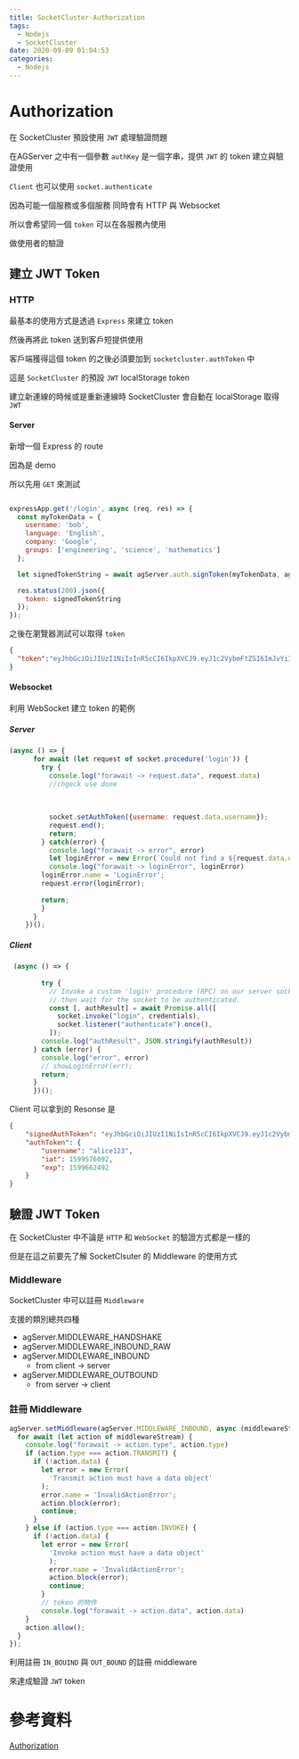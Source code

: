 ```yaml
---
title: SocketCluster-Authorization
tags:
  - Nodejs
  - SocketCluster
date: 2020-09-09 01:04:53
categories:
  - Nodejs
---
```



# Authorization

在 SocketCluster 預設使用 `JWT` 處理驗證問題

在AGServer 之中有一個參數 `authKey` 是一個字串，提供 `JWT` 的 token 建立與驗證使用

`Client` 也可以使用 `socket.authenticate`

因為可能一個服務或多個服務 同時會有 HTTP 與 Websocket 

所以會希望同一個 `token` 可以在各服務內使用

做使用者的驗證

## 建立 JWT Token

### HTTP 

最基本的使用方式是透過 `Express` 來建立 token

然後再將此 token 送到客戶短提供使用

客戶端獲得這個 token 的之後必須要加到 `socketcluster.authToken` 中

這是 `SocketCluster` 的預設 `JWT` localStorage token

建立新連線的時候或是重新連線時 SocketCluster 會自動在 localStorage 取得 `JWT`

#### Server

新增一個 Express 的 route

因為是 demo

所以先用 `GET` 來測試

```javascript

expressApp.get('/login', async (req, res) => {
  const myTokenData = {
    username: 'bob',
    language: 'English',
    company: 'Google',
    groups: ['engineering', 'science', 'mathematics']
  };

  let signedTokenString = await agServer.auth.signToken(myTokenData, agServer.signatureKey);

  res.status(200).json({
    token: signedTokenString
  });
});
```

之後在瀏覽器測試可以取得 `token`

```json
{
  "token":"eyJhbGciOiJIUzI1NiIsInR5cCI6IkpXVCJ9.eyJ1c2VybmFtZSI6ImJvYiIsImxhbmd1YWdlIjoiRW5nbGlzaCIsImNvbXBhbnkiOiJHb29nbGUiLCJncm91cHMiOlsiZW5naW5lZXJpbmciLCJzY2llbmNlIiwibWF0aGVtYXRpY3MiXSwiaWF0IjoxNTk5NTczMzA1fQ.TBwhqJlhVlpEwCcqsv9-JT5Vx7Z32D4YpCUebEDZSHQ"
}
```
#### Websocket

利用 WebSocket 建立 token 的範例

##### Server

```javascript
(async () => {
      for await (let request of socket.procedure('login')) {
        try {
          console.log("forawait -> request.data", request.data)
          //chgeck use done
  
          
        
          socket.setAuthToken({username: request.data.username});
          request.end();
          return;
        } catch(error) {
          console.log("forawait -> error", error)
          let loginError = new Error(`Could not find a ${request.data.username} user`);
          console.log("forawait -> loginError", loginError)
        loginError.name = 'LoginError';
        request.error(loginError);
  
        return;
        }        
      }
    })();
```

##### Client

```javascript
 (async () => {
        
        try {
          // Invoke a custom 'login' procedure (RPC) on our server socket
          // then wait for the socket to be authenticated.
          const [, authResult] = await Promise.all([
            socket.invoke("login", credentials),
            socket.listener("authenticate").once(),
          ]);
        console.log("authResult", JSON.stringify(authResult))
      } catch (error) {
        console.log("error", error)
        // showLoginError(err);
        return;
      }
      })();
```

Client 可以拿到的 Resonse 是

```json
{
	"signedAuthToken": "eyJhbGciOiJIUzI1NiIsInR5cCI6IkpXVCJ9.eyJ1c2VybmFtZSI6ImFsaWNlMTIzIiwiaWF0IjoxNTk5NTc2MDkyLCJleHAiOjE1OTk2NjI0OTJ9.fccJ4zBdCqpoXrHW-NWxEK9r5ykMYyA0aokQRZitUmw",
	"authToken": {
		"username": "alice123",
		"iat": 1599576092,
		"exp": 1599662492
	}
}
```

## 驗證 JWT Token

在 SocketCluster 中不論是 `HTTP` 和 `WebSocket` 的驗證方式都是一樣的

但是在這之前要先了解 SocketClsuter 的 Middleware 的使用方式

### Middleware

SocketCluster 中可以註冊 `Middleware`

支援的類別總共四種

* agServer.MIDDLEWARE_HANDSHAKE	
* agServer.MIDDLEWARE_INBOUND_RAW
* agServer.MIDDLEWARE_INBOUND
  - from client -> server
* agServer.MIDDLEWARE_OUTBOUND
  - from server -> client

### 註冊 Middleware

```javascript
agServer.setMiddleware(agServer.MIDDLEWARE_INBOUND, async (middlewareStream) => {
  for await (let action of middlewareStream) {
    console.log("forawait -> action.type", action.type)
    if (action.type === action.TRANSMIT) {
      if (!action.data) {
        let error = new Error(
          'Transmit action must have a data object'
        );
        error.name = 'InvalidActionError';
        action.block(error);
        continue;
      }
    } else if (action.type === action.INVOKE) {
      if (!action.data) {
        let error = new Error(
          'Invoke action must have a data object'
          );
          error.name = 'InvalidActionError';
          action.block(error);
          continue;
        }
        // token 的物件
        console.log("forawait -> action.data", action.data)
    }
    action.allow();
  }
});
```

利用註冊 `IN_BOUIND` 與 `OUT_BOUND` 的註冊 middleware 

來達成驗證 `JWT` token

# 參考資料

[Authorization](https://socketcluster.io/docs/authentication/)